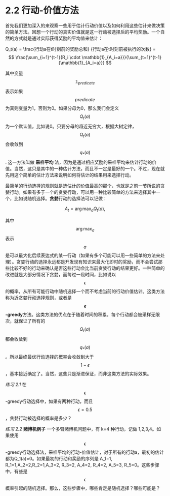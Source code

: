# 2.2 行动-价值方法

首先我们更加深入的来观察一些用于估计行动价值以及如何利用这些估计来做决策的简单方法。回想一个行动的真实价值就是这一行动被选择后的平均奖励。一个自然的方式就是通过实际获得奖励的平均值来估计：

Q_t(a) = \frac{行动a在t时刻前的奖励总和} {行动a在t时刻前被执行的次数} =
$$
\frac{\sum_{i=1}^{t-1}{R_i \cdot \mathbb{1}_{A_i=a}}}{\sum_{t=1}^{t-1}{\mathbb{1}_{A_i=a}}} 
$$

其中变量$$ \mathbb{1}_{predicate}$$表示如果$$predicate$$为真则变量为1，否则为0。如果分母为0，那么我们会定义 $$Q_t(a)$$ 为一个默认值，比如说0。只要分母的趋近无穷大，根据大树定律， $$ Q_t(a) $$会收敛到 $$q_*(a)$$. 这一方法叫做 **采样平均** 法，因为是通过相应奖励的采样平均来估计行动的价值。当然，这只是其中的一种估计方法，而且不一定是最好的一个。不过，现在就先用这个简单的估计方法来说明如何将估计的结果用来选择行动。

最简单的行动选择的规则就是选估计的价值最高的那个，也就是之前一节所说的贪婪行动。如果有多于一个的贪婪行动，可以用一种比较简单的方法来选择其中一个，比如说随机选择。**贪婪**行动的选择法可以记做：

$$
A_t = \arg\max_a Q_t(a),
$$

其中 $$\arg\max_a$$表示$$a$$是可以最大化后续表达式的某一行动（如果有多个可能可以用一些简单的方法来处理）。贪婪行动的选择永远都是开发现有知识来最大化即时的奖励，而不会尝试那些比较不好的行动来确认是否这些行动会比当前贪婪行动的结果更好。一种简单的改进就是大部分情况下贪婪，而每过一段时间，比如说以$$\epsilon$$的概率，从所有可能行动中随机选择一个而不考虑当前的行动价值估计。这类方法称为近贪婪行动选择规则，或者是 **$$\epsilon$$-greedy**方法。这类方法的优点在于随着时间的积累，每个行动都会被采样无限次，就保证了所有的 $$Q_t(a)$$都会收敛到$$q_*(a)$$。所以最终最优行动选择的概率会收敛到大于 $$1-\epsilon$$，基本接近确定了。当然，这些只是渐进保证，而非这类方法的实际效果。

*练习 2.1* 在 $$\epsilon$$-greedy行动选择中，如果有两种行动，而且$$\epsilon=0.5$$，贪婪行动被选择的概率是多少？

*练习 2.2* **赌博机例子** 一个多臂赌博机问题中，有 k=4 种行动，记做 1,2,3,4。如果使用$$\epsilon$$-greedy行动选择法，采样平均的行动-价值估计，对于所有的行动a，最初的估计都为Q_1(a)=0。如果最初的行动和奖励的序列是 A_1=1, R_1=1,A_2=2,R_2=1,A_3=2, R_3=2, A_4=2, R_4=2, A_5=3, R_5=0。这些步骤中，有些是$$\epsilon$$概率引起的随机选择。那么，这些步骤中，哪些肯定是随机选择？哪些可能是？




